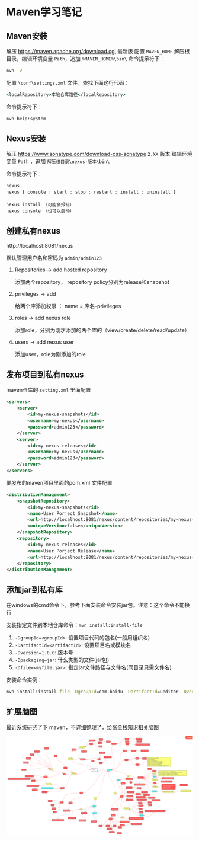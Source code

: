 Maven学习笔记
=============

## Maven安装

解压 https://maven.apache.org/download.cgi 最新版
配置 ```MAVEN_HOME``` 解压根目录，编辑环境变量 ```Path```，追加 ```%MAVEN_HOME%\bin\```
命令提示符下：

```cmd
mvn -v
```

配置 ```\conf\settings.xml``` 文件，查找下面这行代码：

```cmd
<localRepository>本地仓库路径</localRepository>
```

命令提示符下：

```cmd
mvn help:system
```

## Nexus安装
解压 https://www.sonatype.com/download-oss-sonatype ```2.XX``` 版本
编辑环境变量 ```Path``` ，追加 ```解压根目录\nexus-版本\bin\```

命令提示符下：

```cmd
nexus    
nexus { console : start : stop : restart : install : uninstall }

nexus install （可能会报错）
nexus console （也可以启动）
```

## 创建私有nexus

http://localhost:8081/nexus

默认管理用户名和密码为 ```admin/admin123```

1. Repositories -> add hosted repository

	添加两个repository， repository policy分别为release和snapshot

2. privileges -> add

	给两个库添加权限 ： name = 库名-privileges

3. roles -> add nexus role

	添加role，分别为刚才添加的两个库的（view/create/delete/read/update）

4. users -> add nexus user

	添加user，role为刚添加的role

## 发布项目到私有nexus

maven仓库的 ```setting.xml``` 里面配置

```xml line-numbers
<servers>
	<server>
		<id>my-nexus-snapshots</id>
		<username>my-nexus</username>
		<password>admin123</password>
	</server>
	<server>
		<id>my-nexus-releases</id>
		<username>my-nexus</username>
		<password>admin123</password>
	</server>
</servers>
```

要发布的maven项目里面的pom.xml 文件配置

```xml line-numbers
<distributionManagement>
    <snapshotRepository>
        <id>my-nexus-snapshots</id>
        <name>User Porject Snapshot</name>
        <url>http://localhost:8081/nexus/content/repositories/my-nexus-snapshots</url>
        <uniqueVersion>false</uniqueVersion>
    </snapshotRepository>
    <repository>
        <id>my-nexus-releases</id>
        <name>User Porject Release</name>
        <url>http://localhost:8081/nexus/content/repositories/my-nexus-releases</url>
    </repository>
</distributionManagement>
```

## 添加jar到私有库

在windows的cmd命令下，参考下面安装命令安装jar包。注意：这个命令不能换行


安装指定文件到本地仓库命令：```mvn install:install-file```

1. ```-DgroupId=<groupId>```: 设置项目代码的包名(一般用组织名)
2. ```-DartifactId=<artifactId>```: 设置项目名或模块名
3. ```-Dversion=1.0.0```: 版本号
4. ```-Dpackaging=jar```: 什么类型的文件(jar包)
5. ```-Dfile=<myfile.jar>```: 指定jar文件路径与文件名(同目录只需文件名)

安装命令实例：

```cmd
mvn install:install-file -DgroupId=com.baidu -DartifactId=ueditor -Dversion=1.0.0 -Dpackaging=jar -Dfile=ueditor-1.1.2.jar
```

## 扩展脑图

最近系统研究了下 maven，不详细整理了，给张全栈知识相关脑图

![maven-xmind](maven/xmind.png)